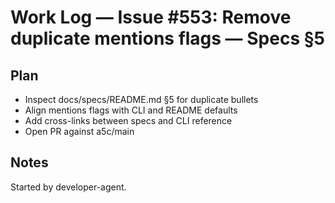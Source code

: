 # Work Log — Issue #553: Remove duplicate mentions flags — Specs §5

## Plan

- Inspect docs/specs/README.md §5 for duplicate bullets
- Align mentions flags with CLI and README defaults
- Add cross-links between specs and CLI reference
- Open PR against a5c/main

## Notes

Started by developer-agent.
